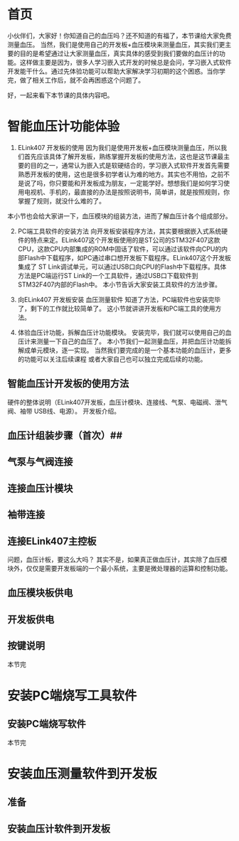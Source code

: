 # 首页 #
小伙伴们，大家好！你知道自己的血压吗？还不知道的有福了，本节课给大家免费测量血压。
当然，我们是使用自己的开发板+血压模块来测量血压，其实我们更主要的目的是希望通过让大家测量血压，真实具体的感受到我们要做的血压计的功能。这样做主要是因为，很多人学习嵌入式开发的时候总是会问，学习嵌入式软件开发能干什么。通过先体验功能可以帮助大家解决学习初期的这个困惑。当你学完，做了相关工作后，就不会再困惑这个问题了。

好，一起来看下本节课的具体内容吧。

# 智能血压计功能体验 #
1. ELink407 开发板的使用
因为我们是使用开发板+血压模块测量血压，所以我们首先应该具体了解开发板，熟练掌握开发板的使用方法，这也是这节课最主要的目的之一，通常认为嵌入式是软硬结合的，学习嵌入式软件开发首先需要熟悉开发板的使用，这也是很多初学者认为难的地方。其实也不用怕，之前不是说了吗，你只要能和开发板成为朋友，一定能学好。想想我们是如何学习使用电视机、手机的，最直接的办法是按照说明书，简单讲，就是按照规则，你掌握了规则，就没什么难的了。

本小节也会给大家讲一下，血压模块的组装方法，进而了解血压计各个组成部分。

2. PC端工具软件的安装方法
向开发板安装程序方法，其实要根据嵌入式系统硬件的特点来定。ELink407这个开发板使用的是ST公司的STM32F407这款CPU，这款CPU内部集成的ROM中固话了软件，可以通过该软件向CPU的内部Flash中下载程序，如PC通过串口想开发板下载程序。ELink407这个开发板集成了 ST Link调试单元，可以通过USB口向CPU的Flash中下载程序。具体方法是PC端运行ST Link的一个工具软件，通过USB口下载软件到STM32F407内部的Flash中。
本小节告诉大家安装工具软件的方法步骤。

3. 向ELink407 开发板安装 血压测量软件
知道了方法，PC端软件也安装完毕了，剩下的工作就比较简单了。
这小节就讲讲开发板和PC端工具的使用方法。

4. 体验血压计功能，拆解血压计功能模块。
安装完毕，我们就可以使用自己的血压计来测量一下自己的血压了。
本小节我们一起测量血压，并把血压计功能拆解成单元模块，逐一实现。
当然我们要完成的是一个基本功能的血压计，更多的功能可以关注后续课程
或者大家自己也可以独立完成后续的功能。


## 智能血压计开发板的使用方法 ##
硬件的整体说明（ELink407开发板，血压计模块、连接线、气泵、电磁阀、泄气阀、袖带
USB线、电源）。
开发板介绍。

## 血压计组装步骤（首次）##
   

## 气泵与气阀连接 ##


## 连接血压计模块 ##


## 袖带连接 ##


## 连接ELink407主控板 ##

问题，血压计板，要这么大吗？
其实不是，如果真正做血压计，其实除了血压模块外，仅仅是需要开发板端的一个最小系统，主要是微处理器的运算和控制功能。

## 血压模块板供电 ##


## 开发板供电 ##

## 按键说明 ##

本节完


# 安装PC端烧写工具软件 #

## 安装PC端烧写软件 ##

本节完

# 安装血压测量软件到开发板 #

## 准备 ##

## 安装血压计软件到开发板 ##



